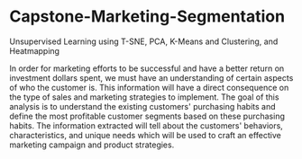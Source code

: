 # Capstone-Marketing-Segmentation
Unsupervised Learning using T-SNE, PCA, K-Means and Clustering, and Heatmapping

In order for marketing efforts to be successful and have a better return on investment dollars spent, we must have an understanding of certain aspects of who the customer is.
This information will have a direct consequence on the type of sales and marketing strategies to implement.
The goal of this analysis is to understand the existing customers' purchasing habits and define the most profitable customer segments based on these purchasing habits. 
The information extracted will tell about the customers' behaviors, characteristics, and unique needs which will be used to craft an effective marketing campaign and product strategies. 
